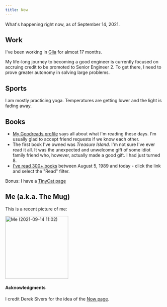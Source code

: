 ```yaml
---
title: Now
---
```


What's happening right now, as of September 14, 2021.

## Work

I've been working in [Glia](https://www.glia.com/) for almost 17 months.

My life-long journey to becoming a good engineer is currently focused on accruing credit to be promoted to Senior Engineer 2. To get there, I need to prove greater autonomy in solving large problems.

## Sports

I am mostly practicing yoga. Temperatures are getting lower and the light is fading away.

## Books

- [My Goodreads profile](https://www.goodreads.com/sturmer) says all about what I'm reading these days. I'm usually glad to accept friend requests if we know each other.
- The first book I've owned was _Treasure Island_. I'm not sure I've ever read it all. It was the unexpected and unwelcome gift of some idiot family friend who, however, actually made a good gift. I had just turned 8.
- [I've read 300+ books](https://www.librarything.com/catalog/sturmer) between August 5, 1989 and today - click the link and select the "Read" filter.

Bonus: I have a [TinyCat page](https://www.librarycat.org/lib/sturmer)

## Me (a.k.a. The Mug)

This is a recent picture of me:

<img class="mug" src="/gallery/me-now-2021-09-14-11.02.jpg" width="200" alt="Me (2021-09-14 11:02)" />

#### Acknowledgments

I credit Derek Sivers for the idea of the [Now page](https://sivers.org/nowff).
